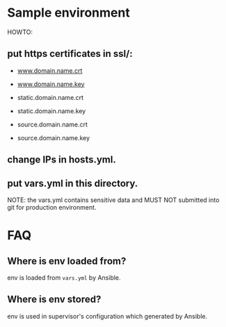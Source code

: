 # Sample environment

HOWTO:

## put https certificates in ssl/:

- www.domain.name.crt
- www.domain.name.key

- static.domain.name.crt
- static.domain.name.key

- source.domain.name.crt
- source.domain.name.key

## change IPs in hosts.yml.

## put vars.yml in this directory.

NOTE: the vars.yml contains sensitive data and MUST NOT submitted into git for production environment.

# FAQ

## Where is env loaded from?

env is loaded from `vars.yml` by Ansible.

## Where is env stored?

env is used in supervisor's configuration which generated by Ansible.

